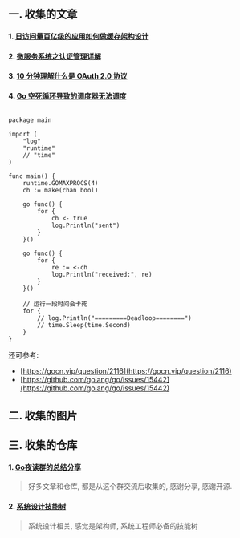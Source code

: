 ## 一. 收集的文章

#### 1. [日访问量百亿级的应用如何做缓存架构设计](https://blog.didiyun.com/index.php/2018/05/22/weibo-cache/)  



#### 2. [微服务系统之认证管理详解](https://mp.weixin.qq.com/s/PRSbOYVX-aBmp7S_0qYeuQ)  


#### 3. [10 分钟理解什么是 OAuth 2.0 协议](https://deepzz.com/post/what-is-oauth2-protocol.html)     


#### 4. [Go 空死循环导致的调度器无法调度](https://rakyll.org/scheduler/)     


```golang

package main

import (
	"log"
	"runtime"
	// "time"
)

func main() {
	runtime.GOMAXPROCS(4)
	ch := make(chan bool)

	go func() {
		for {
			ch <- true
			log.Println("sent")
		}
	}()

	go func() {
		for {
			re := <-ch
			log.Println("received:", re)
		}
	}()

	// 运行一段时间会卡死
	for {
		// log.Println("=========Deadloop========")
		// time.Sleep(time.Second)
	}
}

```

还可参考:   
- [https://gocn.vip/question/2116](https://gocn.vip/question/2116)  
- [https://github.com/golang/go/issues/15442](https://github.com/golang/go/issues/15442)  


## 二. 收集的图片



## 三. 收集的仓库 

####  1. [Go夜读群的总结分享](https://github.com/developer-learning/night-reading-go)    

> 好多文章和仓库, 都是从这个群交流后收集的, 感谢分享, 感谢开源.
  
  
#### 2. [系统设计技能树](https://github.com/donnemartin/system-design-primer/blob/master/README-zh-Hans.md)    

> 系统设计相关, 感觉是架构师, 系统工程师必备的技能树





